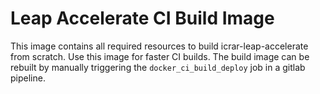 # Leap Accelerate CI Build Image

This image contains all required resources to build icrar-leap-accelerate from scratch. Use this image for faster CI builds. The build image can be rebuilt by manually triggering the `docker_ci_build_deploy` job in a gitlab pipeline.
